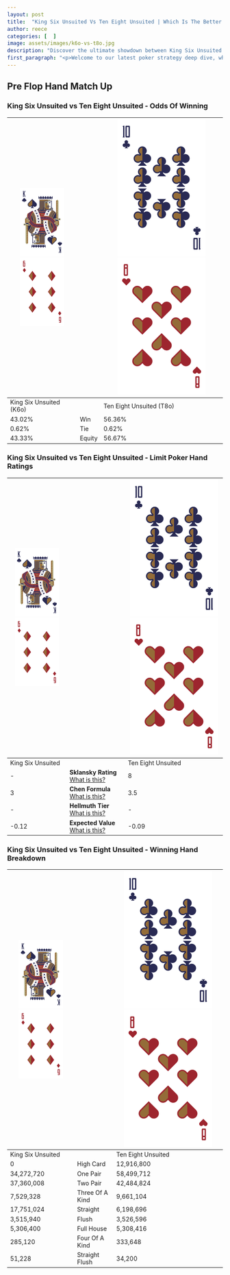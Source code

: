 ```yaml
---
layout: post
title:  "King Six Unsuited Vs Ten Eight Unsuited | Which Is The Better Hand In Poker? A Complete Guide"
author: reece
categories: [  ]
image: assets/images/k6o-vs-t8o.jpg
description: "Discover the ultimate showdown between King Six Unsuited and Ten Eight Unsuited in poker! Uncover the odds, strategies, and scenarios where one hand triumphs over the other. Get ready to up your poker game with this thrilling analysis."
first_paragraph: "<p>Welcome to our latest poker strategy deep dive, where we're pitting two distinct hands against each other in a high-stakes showdown: King Six Unsuited vs Ten Eight Unsuited.</p><p>In the dynamic world of poker, every decision counts, and knowing which hand holds the upper hand is key to your success at the table.</p><p>In this article, we'll dissect these two hands, explore the scenarios where one dominates the other, and equip you with the knowledge to make strategic choices that can tip the odds in your favor.</p><p>Get ready to unravel the intriguing dynamics of these poker hands and elevate your game to new heights.</p>"
---
```




[comment]: # (sp0)

## Pre Flop Hand Match Up

<div class="table hand-ratings" markdown="1"> 



### King Six Unsuited vs Ten Eight Unsuited - Odds Of Winning


    
| ![image info](assets/images/hand1/K.png) ![image info](assets/images/hand1/6o.png) |  | ![image info](assets/images/hand2/T.png) ![image info](assets/images/hand2/8o.png) |
| -------- | -------- | -------- |
| King Six Unsuited (K6o) |  | Ten Eight Unsuited (T8o) |
| 43.02% | Win | 56.36% |
| 0.62% | Tie | 0.62% |
| 43.33% | Equity | 56.67% |




[comment]: # (sp1)



### King Six Unsuited vs Ten Eight Unsuited - Limit Poker Hand Ratings


    
| ![image info](assets/images/hand1/K.png) ![image info](assets/images/hand1/6o.png) |  | ![image info](assets/images/hand2/T.png) ![image info](assets/images/hand2/8o.png) |
| -------- | -------- | -------- |
| King Six Unsuited |  | Ten Eight Unsuited |
| - | **Sklansky Rating** [What is this?](/sklansky-rating-explained) | 8 |
| 3 | **Chen Formula** [What is this?](/chen-formula-explained) | 3.5 |
| - | **Hellmuth Tier** [What is this?](/Hellmuth-tier-explained) | - |
| -0.12 | **Expected Value** [What is this?](/expected-value-explained) | -0.09 |




[comment]: # (sp2)



### King Six Unsuited vs Ten Eight Unsuited - Winning Hand Breakdown


    
| ![image info](assets/images/hand1/K.png) ![image info](assets/images/hand1/6o.png) |  | ![image info](assets/images/hand2/T.png) ![image info](assets/images/hand2/8o.png) |
| -------- | -------- | -------- |
| King Six Unsuited |  | Ten Eight Unsuited |
| 0 | High Card | 12,916,800 |
| 34,272,720 | One Pair | 58,499,712 |
| 37,360,008 | Two Pair | 42,484,824 |
| 7,529,328 | Three Of A Kind | 9,661,104 |
| 17,751,024 | Straight | 6,198,696 |
| 3,515,940 | Flush | 3,526,596 |
| 5,306,400 | Full House | 5,308,416 |
| 285,120 | Four Of A Kind | 333,648 |
| 51,228 | Straight Flush | 34,200 |




[comment]: # (sp3)



</div>

[comment]: # (sp4)



[comment]: # (sp5)

